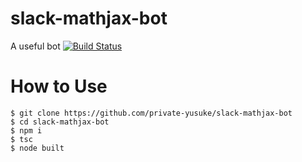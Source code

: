 # slack-mathjax-bot

A useful bot
[![Build Status](https://travis-ci.com/private-yusuke/slack-mathjax-bot.svg?branch=master)](https://travis-ci.com/private-yusuke/slack-mathjax-bot)

# How to Use

```
$ git clone https://github.com/private-yusuke/slack-mathjax-bot
$ cd slack-mathjax-bot
$ npm i
$ tsc
$ node built
```